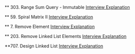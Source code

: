 ** 303. Range Sum Query - Immutable
[Interview Explanation](./Array%20%26%20Hashing/303.%20Range%20Sum%20Query%20-%20Immutable/interview.md)

** 59. Spiral Matrix II
[Interview Explanation](./Array%20%26%20Hashing/59.%20Spiral%20Matrix%20II/interview.md)

** 7. Remove Element
[Interview Explanation](./Array%20%26%20Hashing/27.%20Remove%20Element/interview.md)

** 203. Remove Linked List Elements
[Interview Explanation](./Linked%20List/203.%20Remove%20Linked%20List%20Elements/interview.md)

**707. Design Linked List
[Interview Explanation](./Linked%20List/707.%20Design%20Linked%20List/interview.md)